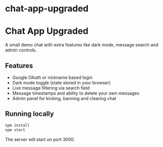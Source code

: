 # chat-app-upgraded
# Chat App Upgraded

A small demo chat with extra features like dark mode, message search and admin controls.

## Features
- Google OAuth or nickname based login
- Dark mode toggle (state stored in your browser)
- Live message filtering via search field
- Message timestamps and ability to delete your own messages
- Admin panel for kicking, banning and clearing chat

## Running locally

```bash
npm install
npm start
```

The server will start on port 3000.
